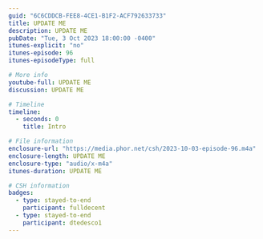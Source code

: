 ```yaml
---
guid: "6C6CDDCB-FEE8-4CE1-B1F2-ACF792633733"
title: UPDATE ME
description: UPDATE ME 
pubDate: "Tue, 3 Oct 2023 18:00:00 -0400"
itunes-explicit: "no"
itunes-episode: 96
itunes-episodeType: full

# More info
youtube-full: UPDATE ME
discussion: UPDATE ME

# Timeline
timeline:
  - seconds: 0
    title: Intro

# File information
enclosure-url: "https://media.phor.net/csh/2023-10-03-episode-96.m4a"
enclosure-length: UPDATE ME
enclosure-type: "audio/x-m4a"
itunes-duration: UPDATE ME

# CSH information
badges:
  - type: stayed-to-end
    participant: fulldecent
  - type: stayed-to-end
    participant: dtedesco1
---
```

